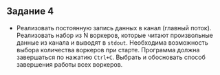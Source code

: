 ##  Задание 4


- Реализовать постоянную запись данных в канал (главный поток). Реализовать
  набор из N воркеров, которые читают произвольные данные из канала и
  выводят в `stdout`. Необходима возможность выбора количества воркеров при
  старте.
  Программа должна завершаться по нажатию `Ctrl+C`. Выбрать и обосновать
  способ завершения работы всех воркеров.